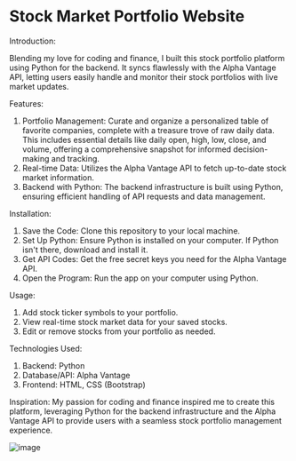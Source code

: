 <h1>Stock Market Portfolio Website</h1>

Introduction: 
<p> Blending my love for coding and finance, I built this stock portfolio platform using Python for the backend. It syncs flawlessly with the Alpha Vantage API, letting users easily handle and monitor their stock portfolios with live market updates.</p>

Features:
1. Portfolio Management: Curate and organize a personalized table of favorite companies, complete with a treasure trove of raw daily data. This includes essential details like daily open, high, low, close, and volume, offering a comprehensive snapshot for informed decision-making and tracking.<br/>
2. Real-time Data: Utilizes the Alpha Vantage API to fetch up-to-date stock market information.<br/>
3. Backend with Python: The backend infrastructure is built using Python, ensuring efficient handling of API requests and data management.

Installation:
1.	Save the Code: Clone this repository to your local machine.
2.	Set Up Python: Ensure Python is installed on your computer.  If Python isn't there, download and install it.
3.	Get API Codes: Get the free secret keys you need for the Alpha Vantage API.
4.	Open the Program: Run the app on your computer using Python.

Usage:
1.	Add stock ticker symbols to your portfolio.
2.	View real-time stock market data for your saved stocks.
3.	Edit or remove stocks from your portfolio as needed.

Technologies Used:
1. Backend: Python<br/>
2. Database/API: Alpha Vantage<br/>
3. Frontend: HTML, CSS (Bootstrap)<br/>

Inspiration: My passion for coding and finance inspired me to create this platform, leveraging Python for the backend infrastructure and the Alpha Vantage API to provide users with a seamless stock portfolio management experience.

![image](https://github.com/cdsapp01110/-django_stock/assets/145883353/4870148e-9ea9-4bfb-8cf4-dd76c1f6eb2e)





